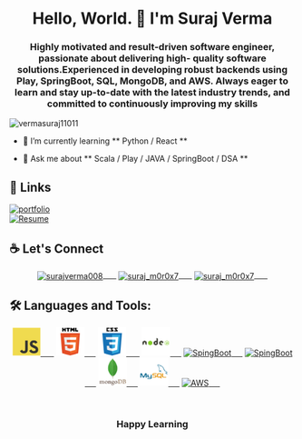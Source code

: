 <h1 align="center">Hello, World. 👋 I'm Suraj Verma</h1>

<h3 align="center">Highly motivated and result-driven software engineer, passionate about delivering high-
quality software solutions.Experienced in developing robust backends using Play,
SpringBoot, SQL, MongoDB, and AWS. Always eager to learn and stay up-to-date with the
latest industry trends, and committed to continuously improving my skills</h3>

<p align="left"> <img src="https://komarev.com/ghpvc/?username=vermasuraj11011&label=Profile%20views&color=0e75b6&style=flat" alt="vermasuraj11011" /> </p>

- 🌱 I’m currently learning  ** Python / React **

- 💬 Ask me about  ** Scala / Play / JAVA / SpringBoot / DSA **


## 🔗 Links
[![portfolio](https://img.shields.io/badge/my_portfolio-000?style=for-the-badge&logo=ko-fi&logoColor=white)](https://surajverma008.netlify.app/)
</br>
[![Resume](https://img.shields.io/badge/my_resume-000?style=for-the-badge&logo=googledrive&logoColor=white)](https://drive.google.com/file/d/1y7nwbOnbAmgqlDSpjJU2mu-YMp9_seW8/view?usp=drive_link)


<h2 align="left">☕ Let's Connect</h2>
<p align="center">
<a href="https://www.linkedin.com/in/surajverma008/" target="blank"><img align="center" src="https://raw.githubusercontent.com/rahuldkjain/github-profile-readme-generator/master/src/images/icons/Social/linked-in-alt.svg" alt="surajverma008" height="50" width="50"/>&nbsp;&nbsp;&nbsp;&nbsp;&nbsp;&nbsp;</a>  
<a href="https://www.instagram.com/suraj_m0r0x7/" target="blank"><img align="center" src="https://raw.githubusercontent.com/rahuldkjain/github-profile-readme-generator/master/src/images/icons/Social/instagram.svg" alt="suraj_m0r0x7" height="50" width="50" />&nbsp;&nbsp;&nbsp;&nbsp;&nbsp;&nbsp;</a>
<a href="https://leetcode.com/vermasuraj/" target="blank"><img align="center"
src="https://leetcode.com/_next/static/images/logo-ff2b712834cf26bf50a5de58ee27bcef.png" alt="suraj_m0r0x7" height="50" width="50" />&nbsp;&nbsp;&nbsp;&nbsp;&nbsp;&nbsp;</a>
</p>


<h2 align="left">🛠 Languages and Tools:</h2>


<p align="center">
    <a href="https://developer.mozilla.org/en-US/docs/Web/JavaScript" target="_blank"> <img src="https://raw.githubusercontent.com/devicons/devicon/master/icons/javascript/javascript-original.svg" alt="javascript" width="50" height="50"/> &nbsp;&nbsp;&nbsp;&nbsp;&nbsp;</a>
   <a href="https://www.w3.org/html/" target="_blank"> <img src="https://raw.githubusercontent.com/devicons/devicon/master/icons/html5/html5-original-wordmark.svg" alt="html5" width="50" height="50"/>&nbsp;&nbsp;&nbsp;&nbsp;&nbsp;</a>
  <a href="https://www.w3schools.com/css/" target="_blank"> <img src="https://raw.githubusercontent.com/devicons/devicon/master/icons/css3/css3-original-wordmark.svg" alt="css3" width="50" height="50"/> &nbsp;&nbsp;&nbsp;&nbsp;&nbsp;</a>
  <a href="https://nodejs.org" target="_blank"> <img src="https://raw.githubusercontent.com/devicons/devicon/master/icons/nodejs/nodejs-original-wordmark.svg" alt="nodejs" width="50" height="50"/>&nbsp;&nbsp;&nbsp;&nbsp;&nbsp;</a>
  <a href="https://spring.io" target="_blank"> <img src="https://logodix.com/logo/1614477.png" alt="SpingBoot" width="80" height="50"/>&nbsp;&nbsp;&nbsp;&nbsp;&nbsp;</a>
    <a href="https://www.playframework.com/" target="_blank"> <img src="https://www.playframework.com/assets/images/logos/8fa87b8c379d500f2c7fa1c9816566f6-play_icon_reverse.svg" alt="SpingBoot" width="80" height="50"/>&nbsp;&nbsp;&nbsp;&nbsp;&nbsp;</a>
  <a href="https://www.mongodb.com/" target="_blank"> <img src="https://raw.githubusercontent.com/devicons/devicon/master/icons/mongodb/mongodb-original-wordmark.svg" alt="mongodb" width="50" height="50"/>&nbsp;&nbsp;&nbsp;&nbsp;&nbsp;</a>
  <a href="https://www.mysql.com/" target="_blank"> <img src="https://raw.githubusercontent.com/devicons/devicon/master/icons/mysql/mysql-original-wordmark.svg" alt="mysql" width="50" height="50"/>&nbsp;&nbsp;&nbsp;&nbsp;&nbsp;</a>  
  <a href="https://aws.amazon.com" target="_blank"> <img src="https://cdn.worldvectorlogo.com/logos/amazon-web-services-logo.svg" alt="AWS" width="50" height="50"/>&nbsp;&nbsp;&nbsp;&nbsp;&nbsp;</a>
</p>
<br>
<h3 align="center">Happy Learning</h3>
